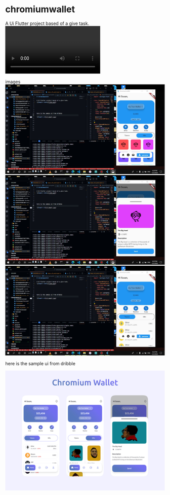 # chromiumwallet

A Ui Flutter project based of a give task.
![Sample video](video.mp4)

images
![Sample ui](image1.jpg)
![Sample ui](image2.jpg)
![Sample ui](image3.jpg)




here is the sample ui from dribble

![Sample ui](uisample.jpg)






